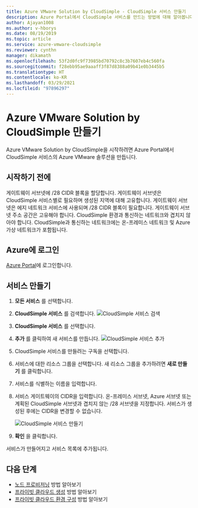 ```yaml
---
title: Azure VMware Solution by CloudSimple - CloudSimple 서비스 만들기
description: Azure Portal에서 CloudSimple 서비스를 만드는 방법에 대해 알아봅니다. 시작하기 전에 필요한 구성을 검토합니다.
author: Ajayan1008
ms.author: v-hborys
ms.date: 08/19/2019
ms.topic: article
ms.service: azure-vmware-cloudsimple
ms.reviewer: cynthn
manager: dikamath
ms.openlocfilehash: 53f2d0fc9f73985bd70792c8c3b7607eb4c560fa
ms.sourcegitcommit: f28ebb95ae9aaaff3f87d8388a09b41e0b3445b5
ms.translationtype: HT
ms.contentlocale: ko-KR
ms.lasthandoff: 03/29/2021
ms.locfileid: "97896297"
---
```

# <a name="create-the-azure-vmware-solution-by-cloudsimple-service"></a>Azure VMware Solution by CloudSimple 만들기

Azure VMware Solution by CloudSimple을 시작하려면 Azure Portal에서 CloudSimple 서비스의 Azure VMware 솔루션을 만듭니다.

## <a name="before-you-begin"></a>시작하기 전에

게이트웨이 서브넷에 /28 CIDR 블록을 할당합니다. 게이트웨이 서브넷은 CloudSimple 서비스별로 필요하며 생성된 지역에 대해 고유합니다. 게이트웨이 서브넷은 에지 네트워크 서비스에 사용되며 /28 CIDR 블록이 필요합니다. 게이트웨이 서브넷 주소 공간은 고유해야 합니다. CloudSimple 환경과 통신하는 네트워크와 겹치지 않아야 합니다. CloudSimple과 통신하는 네트워크에는 온-프레미스 네트워크 및 Azure 가상 네트워크가 포함됩니다.

## <a name="sign-in-to-azure"></a>Azure에 로그인

[Azure Portal](https://portal.azure.com)에 로그인합니다.

## <a name="create-the-service"></a>서비스 만들기

1. **모든 서비스** 를 선택합니다.
2. **CloudSimple 서비스** 를 검색합니다.
    ![CloudSimple 서비스 검색](media/create-cloudsimple-service-search.png)
3. **CloudSimple 서비스** 를 선택합니다.
4. **추가** 를 클릭하여 새 서비스를 만듭니다.
    ![CloudSimple 서비스 추가](media/create-cloudsimple-service-add.png)
5. CloudSimple 서비스를 만들려는 구독을 선택합니다.
6. 서비스에 대한 리소스 그룹을 선택합니다. 새 리소스 그룹을 추가하려면 **새로 만들기** 를 클릭합니다.
7. 서비스를 식별하는 이름을 입력합니다.
8. 서비스 게이트웨이의 CIDR을 입력합니다. 온-프레미스 서브넷, Azure 서브넷 또는 계획된 CloudSimple 서브넷과 겹치지 않는 /28 서브넷을 지정합니다. 서비스가 생성된 후에는 CIDR을 변경할 수 없습니다.

    ![CloudSimple 서비스 만들기](media/create-cloudsimple-service.png)
9. **확인** 을 클릭합니다.

서비스가 만들어지고 서비스 목록에 추가됩니다.

## <a name="next-steps"></a>다음 단계

* [노드 프로비저닝](create-nodes.md) 방법 알아보기
* [프라이빗 클라우드 생성](create-private-cloud.md) 방법 알아보기
* [프라이빗 클라우드 환경 구성](quickstart-create-private-cloud.md) 방법 알아보기
